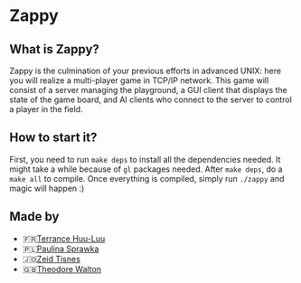# Zappy

## What is Zappy?
Zappy is the culmination of your previous efforts in advanced UNIX: here you will realize a multi-player game in TCP/IP network. This game will consist of a server managing the playground, a GUI client that displays the state of the game board, and AI clients who connect to the server to control a player in the field.

## How to start it?
First, you need to run `make deps` to install all the dependencies needed. It might take a while because of `gl` packages needed. After `make deps`, do a `make all` to compile. Once everything is compiled, simply run `./zappy` and magic will happen :)

## Made by
* 🇫🇷[Terrance Huu-Luu](https://github.com/tle-huu)
* 🇵🇱[Paulina Sprawka](https://github.com/spraweczga)
* 🇯🇴[Zeid Tisnes](https://github.com/zedin27)
* 🇬🇧[Theodore Walton](https://github.com/theo-walton)
